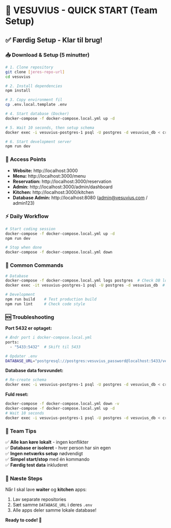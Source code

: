 # 🚀 VESUVIUS - QUICK START (Team Setup)

## ✅ Færdig Setup - Klar til brug!

### 📥 **Download & Setup (5 minutter)**

```bash
# 1. Clone repository
git clone [jeres-repo-url]
cd vesuvius

# 2. Install dependencies  
npm install

# 3. Copy environment fil
cp .env.local.template .env

# 4. Start database (Docker)
docker-compose -f docker-compose.local.yml up -d

# 5. Wait 10 seconds, then setup schema
docker exec -i vesuvius-postgres-1 psql -U postgres -d vesuvius_db < create-schema.sql

# 6. Start development server
npm run dev
```

### 🎯 **Access Points**
- **Website:** http://localhost:3000
- **Menu:** http://localhost:3000/menu  
- **Reservation:** http://localhost:3000/reservation
- **Admin:** http://localhost:3000/admin/dashboard
- **Kitchen:** http://localhost:3000/kitchen
- **Database Admin:** http://localhost:8080 (admin@vesuvius.com / admin123)

### ⚡ **Daily Workflow**

```bash
# Start coding session
docker-compose -f docker-compose.local.yml up -d
npm run dev

# Stop when done
docker-compose -f docker-compose.local.yml down
```

### 🔧 **Common Commands**

```bash
# Database
docker-compose -f docker-compose.local.yml logs postgres  # Check DB logs
docker exec -it vesuvius-postgres-1 psql -U postgres -d vesuvius_db  # Direct DB access

# Development  
npm run build    # Test production build
npm run lint     # Check code style
```

### 🆘 **Troubleshooting**

**Port 5432 er optaget:**
```bash
# Ændr port i docker-compose.local.yml
ports:
  - "5433:5432"  # Skift til 5433

# Opdater .env
DATABASE_URL="postgresql://postgres:vesuvius_password@localhost:5433/vesuvius_db"
```

**Database data forsvundet:**
```bash
# Re-create schema
docker exec -i vesuvius-postgres-1 psql -U postgres -d vesuvius_db < create-schema.sql
```

**Fuld reset:**
```bash
docker-compose -f docker-compose.local.yml down -v
docker-compose -f docker-compose.local.yml up -d
# Wait 10 seconds
docker exec -i vesuvius-postgres-1 psql -U postgres -d vesuvius_db < create-schema.sql
```

### 👥 **Team Tips**

✅ **Alle kan køre lokalt** - ingen konflikter  
✅ **Database er isoleret** - hver person har sin egen  
✅ **Ingen netværks setup** nødvendigt  
✅ **Simpel start/stop** med én kommando  
✅ **Færdig test data** inkluderet  

### 🚀 **Næste Steps**

Når I skal lave **waiter** og **kitchen** apps:
1. Lav separate repositories
2. Sæt samme `DATABASE_URL` i deres `.env`
3. Alle apps deler samme lokale database!

**Ready to code! 🎉**
